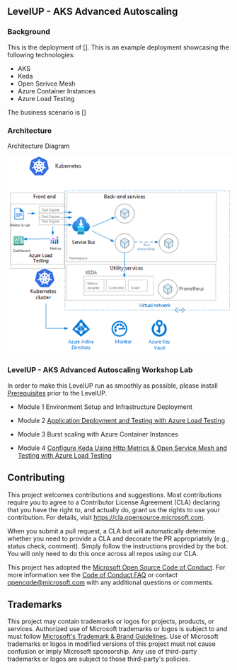 ## LevelUP - AKS Advanced Autoscaling

### Background

This is the deployment of []. This is an example deployment showcasing the following technologies:

* AKS
* Keda
* Open Serivce Mesh
* Azure Container Instances
* Azure Load Testing

The business scenario is []

### Architecture

Architecture Diagram

![Architecture diagram](assets/Architecture.png)


### LevelUP - AKS Advanced Autoscaling Workshop Lab
In order to make this LevelUP run as smoothly as possible, please install [Prerequisites](assets/Prerequisites.md) prior to the LevelUP.

* Module 1 Environment Setup and Infrastructure Deployment

* Module 2 [Application Deployment and Testing with Azure Load Testing](docs/module2/README.md)

* Module 3 Burst scaling with Azure Container Instances

* Module 4 [Configure Keda Using Http Metrics & Open Service Mesh and Testing with Azure Load Testing](docs/module4/README.md)

## Contributing

This project welcomes contributions and suggestions.  Most contributions require you to agree to a
Contributor License Agreement (CLA) declaring that you have the right to, and actually do, grant us
the rights to use your contribution. For details, visit https://cla.opensource.microsoft.com.

When you submit a pull request, a CLA bot will automatically determine whether you need to provide
a CLA and decorate the PR appropriately (e.g., status check, comment). Simply follow the instructions
provided by the bot. You will only need to do this once across all repos using our CLA.

This project has adopted the [Microsoft Open Source Code of Conduct](https://opensource.microsoft.com/codeofconduct/).
For more information see the [Code of Conduct FAQ](https://opensource.microsoft.com/codeofconduct/faq/) or
contact [opencode@microsoft.com](mailto:opencode@microsoft.com) with any additional questions or comments.

## Trademarks

This project may contain trademarks or logos for projects, products, or services. Authorized use of Microsoft 
trademarks or logos is subject to and must follow 
[Microsoft's Trademark & Brand Guidelines](https://www.microsoft.com/en-us/legal/intellectualproperty/trademarks/usage/general).
Use of Microsoft trademarks or logos in modified versions of this project must not cause confusion or imply Microsoft sponsorship.
Any use of third-party trademarks or logos are subject to those third-party's policies.
